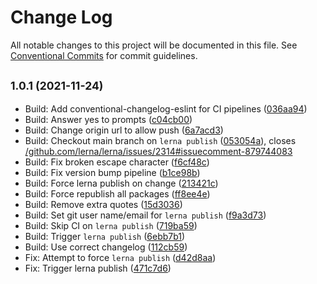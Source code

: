 # Change Log

All notable changes to this project will be documented in this file.
See [Conventional Commits](https://conventionalcommits.org) for commit guidelines.

## <small>1.0.1 (2021-11-24)</small>

* Build: Add conventional-changelog-eslint for CI pipelines ([036aa94](https://gitlab.com/pep10/pepsuite/commit/036aa94))
* Build: Answer yes to prompts ([c04cb00](https://gitlab.com/pep10/pepsuite/commit/c04cb00))
* Build: Change origin url to allow push ([6a7acd3](https://gitlab.com/pep10/pepsuite/commit/6a7acd3))
* Build: Checkout main branch on `lerna publish` ([053054a](https://gitlab.com/pep10/pepsuite/commit/053054a)), closes [/github.com/lerna/lerna/issues/2314#issuecomment-879744083](https://gitlab.com//github.com/lerna/lerna/issues/2314/issues/issuecomment-879744083)
* Build: Fix broken escape character ([f6cf48c](https://gitlab.com/pep10/pepsuite/commit/f6cf48c))
* Build: Fix version bump pipeline ([b1ce98b](https://gitlab.com/pep10/pepsuite/commit/b1ce98b))
* Build: Force lerna publish on change ([213421c](https://gitlab.com/pep10/pepsuite/commit/213421c))
* Build: Force republish all packages ([ff8ee4e](https://gitlab.com/pep10/pepsuite/commit/ff8ee4e))
* Build: Remove extra quotes ([15d3036](https://gitlab.com/pep10/pepsuite/commit/15d3036))
* Build: Set git user name/email for `lerna publish` ([f9a3d73](https://gitlab.com/pep10/pepsuite/commit/f9a3d73))
* Build: Skip CI on `lerna publish` ([719ba59](https://gitlab.com/pep10/pepsuite/commit/719ba59))
* Build: Trigger `lerna publish` ([6ebb7b1](https://gitlab.com/pep10/pepsuite/commit/6ebb7b1))
* Build: Use correct changelog ([112cb59](https://gitlab.com/pep10/pepsuite/commit/112cb59))
* Fix: Attempt to force `lerna publish` ([d42d8aa](https://gitlab.com/pep10/pepsuite/commit/d42d8aa))
* Fix: Trigger lerna publish ([471c7d6](https://gitlab.com/pep10/pepsuite/commit/471c7d6))
